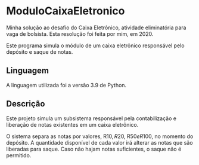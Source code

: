 # ModuloCaixaEletronico
Minha solução ao desafio do Caixa Eletrônico, atividade eliminatória para vaga de bolsista. Esta resolução foi feita por mim, em 2020.

Este programa simula o módulo de um caixa eletrônico responsável pelo depósito e saque de notas.

## Linguagem

A linguagem utilizada foi a versão 3.9 de Python.

## Descrição

Este projeto simula um subsistema responsável pela contabilização e liberação de notas existentes em um caixa eletrônico. 

O sistema separa as notas por valores, R$10, R$20, R$50 e R$100, no momento do depósito. A quantidade disponível de cada valor irá alterar as notas que são liberadas para saque. Caso não hajam notas suficientes, o saque não é permitido.
